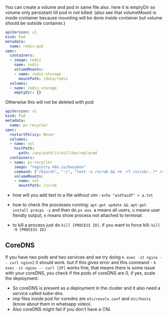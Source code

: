 You can create a volume and pod in same file also. here it is emptyDir so volume only persistant till pod in not killed: (also see that volumeMount is inside container because mounting will be done inside container 
but volume should be outside container.)

```yaml
apiVersion: v1
kind: Pod
metadata:
  name: redis-pod
spec:
  containers:
  - image: redis
    name: redis
    volumeMounts:
    - name: redis-storage
      mountPath: /data/redis
  volumes:
  - name: redis-storage
    emptyDir: {}
```

Otherwise this will not be deleted with pod:

```yaml
apiVersion: v1
kind: Pod
metadata:
  name: pv-recycler
spec:
  restartPolicy: Never
  volumes:
  - name: vol
    hostPath:
      path: /any/path/it/will/be/replaced
  containers:
  - name: pv-recycler
    image: "registry.k8s.io/busybox"
    command: ["/bin/sh", "-c", "test -e /scrub && rm -rf /scrub/..?* /scrub/.[!.]* /scrub/*  && test -z \"$(ls -A /scrub)\" || exit 1"]
    volumeMounts:
    - name: vol
      mountPath: /scrub
```

- how will you add text to a file without vim : `echo "asdfasdf" > a.txt`

- how to check the processes running: `apt-get update && apt-get install procps -y` and then do `ps aux`. a means all users, u means user fiendly output, x means show process not attached to terminal.

- to kill a process just do `kill [PROCESS ID]`. if you want to force kill: `kill -9 [PROCESS ID]`

## CoreDNS

If you have two pods and two services and we try doing `k exec -it nginx -- curl nginx2` it should work. but if this gives error and this command - `k exec -it nginx -- curl [IP]` works fine, that means there is some issue with your coreDNS, you check if the pods of coreDNS are 0, if yes, scale the deployment.

- So coreDNS is present as a deployment in the cluster and it also need a service called kube-dns.
- imp files inside pod for coredns are `etc/resolv.conf` and `etc/hosts` (know about them in whatsapp video).
- Also coreDNS might fail if you don't have a CNI.
